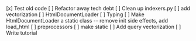 [x] Test old code
[ ] Refactor away tech debt
    [ ] Clean up indexers.py
        [ ] add vectorization
    [ ] HtmlDocumentLoader
        [ ] Typing
        [ ] Make HtmlDocumentLoader a static class -- remove init side effects, add load_html
    [ ] preprocessors
        [ ] make static
[ ] Add query vectorization
[ ] Write tutorial